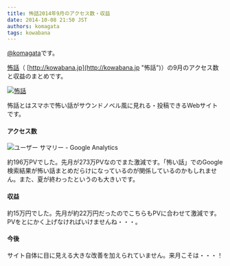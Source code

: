 ```yaml
---
title: 怖話2014年9月のアクセス数・収益
date: 2014-10-08 21:50 JST
authors: komagata
tags: kowabana
---
```

 [@komagata](http://twitter.com/komagata)です。

 [怖話](http://kowabana.jp "怖話")（ [http://kowabana.jp](http://kowabana.jp "怖話")）の9月のアクセス数と収益のまとめです。

[![怖話](https://lh4.googleusercontent.com/-8-pkth8ETpA/UYjg32awOAI/AAAAAAAADKg/0h8DP9Cg4CQ/s400/Screen%2520Shot%25202013-05-07%2520at%25208.08.34%2520PM.png)](http://kowabana.jp)

怖話とはスマホで怖い話がサウンドノベル風に見れる・投稿できるWebサイトです。

#### アクセス数

![ユーザー サマリー - Google Analytics](http://i.gyazo.com/d1a46d5a19d34bf0f745268482a7eea2.png)

約196万PVでした。先月が273万PVなのでまた激減です。「怖い話」でのGoogle検索結果が怖い話まとめだらけになっているのが関係しているのかもしれません。また、夏が終わったというのも大きいです。

#### 収益

約15万円でした。先月が約22万円だったのでこちらもPVに合わせて激減です。PVをとにかく上げなければいけませんね・・・。

#### 今後

サイト自体に目に見える大きな改善を加えられていません。来月こそは・・・！
